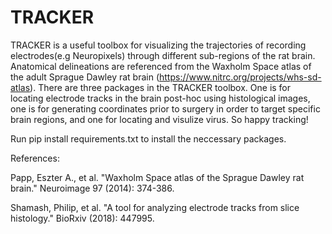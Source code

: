# TRACKER
TRACKER is a useful toolbox for visualizing the trajectories of recording electrodes(e.g Neuropixels) through different sub-regions of the rat brain. Anatomical delineations are referenced from the Waxholm Space atlas of the adult Sprague Dawley rat brain (https://www.nitrc.org/projects/whs-sd-atlas). There are three packages in the TRACKER toolbox. One is for locating electrode tracks in the brain post-hoc using histological images, one is for generating coordinates prior to surgery in order to target specific brain regions, and one for locating and visulize virus. So happy tracking! 

Run pip install requirements.txt to install the neccessary packages.


References:

Papp, Eszter A., et al. "Waxholm Space atlas of the Sprague Dawley rat brain." Neuroimage 97 (2014): 374-386.

Shamash, Philip, et al. "A tool for analyzing electrode tracks from slice histology." BioRxiv (2018): 447995.
